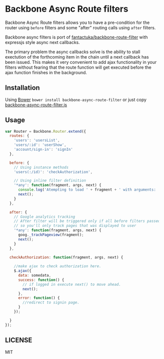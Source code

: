 Backbone Async Route filters
==================

Backbone Async Route filters allows you to have a pre-condition for the router using `before` filters and some
"after" routing calls using `after` filters.

Backbone async filters is port of [fantactuka/backbone-route-filter](https://github.com/fantactuka/backbone-route-filter) with expressjs style async next callbacks.

The primary problem the async callbacks solve is the ability to stall exectution of the forthcoming item in the chain until a next callback has been issued. This makes it very convenient to add ajax functionality in your filters without fearing that the route function will get executed before the ajax function finishes in the background.

## Installation
Using [Bower](http://twitter.github.com/bower/) `bower install backbone-async-route-filter` or just copy [backbone-async-route-filter.js](https://raw.github.com/chirag04/backbone-async-route-filter/master/backbone-async-route-filter.js)

## Usage

```js
var Router = Backbone.Router.extend({
  routes: {
    'users': 'usersList',
    'users/:id': 'userShow',
    'account/sign-in': 'signIn'
  },

  before: {
    // Using instance methods
    'users(:/id)': 'checkAuthorization',

    // Using inline filter definition
    '*any': function(fragment, args, next) {
      console.log('Atempting to load ' + fragment + ' with arguments: ', args);
      next();
    }
  },

  after: {
    // Google analytics tracking
    // After filter will be triggered only if all before filters passed and action was triggered,
    // so you'll only track pages that was displayed to user
    '*any': function(fragment, args, next) {
      goog._trackPageview(fragment);
      next();
    }
  },

  checkAuthorization: function(fragment, args, next) {
    
    //make ajax to check authorization here.
    $.ajax({
      data: somedata,
      success: function() {
        // if logged in execute next() to move ahead.
        next();
      },
      error: function() {
        //redirect to signin page.
      }
    });

  }
});
```

## LICENSE

MIT
